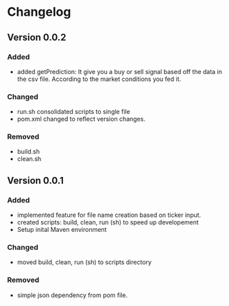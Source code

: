 # Changelog

## Version 0.0.2

### Added

- added getPrediction: It give you a buy or sell signal based off the data in the csv file. According to the market conditions you fed it.

### Changed

- run.sh consolidated scripts to single file
- pom.xml changed to reflect version changes.

### Removed

- build.sh
- clean.sh

## Version 0.0.1

### Added

- implemented feature for file name creation based on ticker input.
- created scripts: build, clean, run (sh) to speed up developement
- Setup inital Maven environment

### Changed

- moved build, clean, run (sh) to scripts directory

### Removed

- simple json dependency from pom file.
